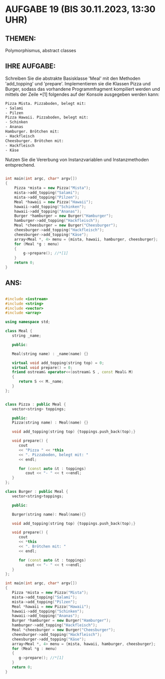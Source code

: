 # AUFGABE 19 (BIS 30.11.2023, 13:30 UHR)

## THEMEN:

Polymorphismus, abstract classes

## IHRE AUFGABE:

Schreiben Sie die abstrakte Basisklasse 'Meal' mit den Methoden 'add_topping' und 'prepare'. Implementieren sie die Klassen Pizza und Burger, sodass das vorhandene Programmfragment kompiliert werden und mittels der Zeile *[1] folgendes auf der Konsole ausgegeben werden kann:

```bash
Pizza Mista. Pizzaboden, belegt mit:
- Salami
- Pilzen
Pizza Hawaii. Pizzaboden, belegt mit:
- Schinken
- Ananas
Hamburger. Brötchen mit:
- Hackfleisch
Cheesburger. Brötchen mit:
- Hackfleisch
- Käse
```

Nutzen Sie die Vererbung von Instanzvariablen und Instanzmethoden entsprechend.

```cpp

int main(int argc, char* argv[])
{
    Pizza *mista = new Pizza("Mista");
    mista->add_topping("Salami");
    mista->add_topping("Pilzen");
    Meal *hawaii = new Pizza("Hawaii");
    hawaii->add_topping("Schinken");
    hawaii->add_topping("Ananas");
    Burger *hamburger = new Burger("Hamburger");
    hamburger->add_topping("Hackfleisch");
    Meal *cheesburger = new Burger("Cheesburger");
    cheesburger->add_topping("Hackfleisch");
    cheesburger->add_topping("Käse");
    array<Meal *, 4> menu = {mista, hawaii, hamburger, cheesburger};
    for (Meal *g : menu)
    {
        g->prepare(); //*[1]
    }
    return 0;
}


```

## ANS:

```cpp

#include <iostream>
#include <string>
#include <vector>
#include <array>

using namespace std;

class Meal {
   string _name;

   public:

   Meal(string name) : _name(name) {}

   virtual void add_topping(string top) = 0;
   virtual void prepare() = 0;
   friend ostream& operator<<(ostream& S , const Meal& M)
   {
      return S << M._name;
   }
};


class Pizza : public Meal {
   vector<string> toppings;

   public:
   Pizza(string name) : Meal(name) {}

   void add_topping(string top) {toppings.push_back(top);}

   void prepare() {
      cout
      << "Pizza " << *this
      << ". Pizzaboden, belegt mit: "
      << endl;

      for (const auto &t : toppings)
         cout << "- " << t <<endl;
   }
};

class Burger : public Meal {
   vector<string>toppings;

   public:

   Burger(string name): Meal(name){}

   void add_topping(string top) {toppings.push_back(top);}

   void prepare() {
      cout
      << *this
      << ". Brötchen mit: "
      << endl;

      for (const auto &t : toppings)
         cout << "- " << t <<endl;
   }
};

int main(int argc, char* argv[])
{
   Pizza *mista = new Pizza("Mista");
   mista->add_topping("Salami");
   mista->add_topping("Pilzen");
   Meal *hawaii = new Pizza("Hawaii");
   hawaii->add_topping("Schinken");
   hawaii->add_topping("Ananas");
   Burger *hamburger = new Burger("Hamburger");
   hamburger->add_topping("Hackfleisch");
   Meal *cheesburger = new Burger("Cheesburger");
   cheesburger->add_topping("Hackfleisch");
   cheesburger->add_topping("Käse");
   array<Meal *, 4> menu = {mista, hawaii, hamburger, cheesburger};
   for (Meal *g : menu)
   {
      g->prepare(); //*[1]
   }
   return 0;
}

```

